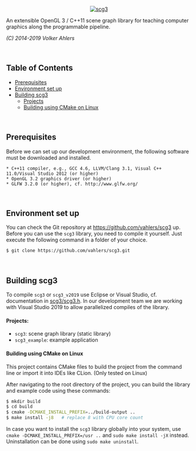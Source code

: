 <p align="center">
  <a href="https://vahlers.github.io/scg3">
    <img
      alt="scg3"
      src="scg3/doc/hsh-logo-2013-small.png"
      width="auto"
    />
  </a>
</p>

An extensible OpenGL 3 / C++11 scene graph library for teaching computer graphics along the programmable pipeline.

_(C) 2014-2019 Volker Ahlers_

<br>

## Table of Contents

* [Prerequisites](#prerequisites)<br>
* [Environment set up](#environment-set-up)<br>
* [Building scg3](#building-scg3)
  * [Projects](#projects)
  * [Building using CMake on Linux](#building-using-cmake-on-linux)

<br>

## __Prerequisites__

Before we can set up our development environment, the following software must be downloaded and installed.

```
* C++11 compiler, e.g., GCC 4.6, LLVM/Clang 3.1, Visual C++ 11.0/Visual Studio 2012 (or higher)
* OpenGL 3.2 graphics driver (or higher)
* GLFW 3.2.0 (or higher), cf. http://www.glfw.org/
```

<br>

## __Environment set up__

You can check the Git repository at https://github.com/vahlers/scg3 up. Before you can use the `scg3` library, you need to compile it yourself. Just execute the following command in a folder of your choice.

```bash
$ git clone https://github.com/vahlers/scg3.git
```

<br>

## __Building scg3__

To compile `scg3` or `scg3_v2019` use Eclipse or Visual Studio, cf. documentation in [scg3/scg3.h](https://github.com/vahlers/scg3/blob/master/scg3/scg3.h). In our development team we are working with Visual Studio 2019 to allow parallelized compiles of the library.

#### Projects:

* `scg3`: scene graph library (static library)
* `scg3_example`: example application

#### Building using CMake on Linux

This project contains CMake files to build the project from the command line or import it into IDEs like CLion. (Only tested on Linux)

After navigating to the root directory of the project, you can build the library and example code using these commands:

```bash
$ mkdir build
$ cd build
$ cmake -DCMAKE_INSTALL_PREFIX=../build-output ..
$ make install -j8   # replace 8 with CPU core count
```

In case you want to install the `scg3` library globally into your system, use `cmake -DCMAKE_INSTALL_PREFIX=/usr ..` and `sudo make install -jX` instead.
Uninstallation can be done using `sudo make uninstall`.

